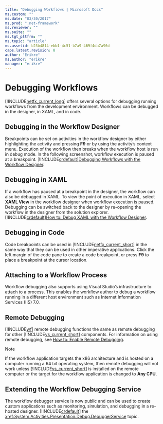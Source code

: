 ```yaml
---
title: "Debugging Workflows | Microsoft Docs"
ms.custom: ""
ms.date: "03/30/2017"
ms.prod: ".net-framework"
ms.reviewer: ""
ms.suite: ""
ms.tgt_pltfrm: ""
ms.topic: "article"
ms.assetid: b23b4814-ebb1-4c51-b7a9-469f4da7a96d
caps.latest.revision: 8
author: "Erikre"
ms.author: "erikre"
manager: "erikre"
---
```

# Debugging Workflows
[!INCLUDE[netfx_current_long](../../../includes/netfx-current-long-md.md)] offers several options for debugging running workflows from the development environment. Workflows can be debugged in the designer, in XAML, and in code.  
  
## Debugging in the Workflow Designer  
 Breakpoints can be set on activities in the workflow designer by either highlighting the activity and pressing **F9** or by using the activity’s context menu. Execution of the workflow then breaks when the workflow host is run in debug mode. In the following screenshot, workflow execution is paused at a breakpoint. [!INCLUDE[crdefault](../../../includes/crdefault-md.md)][Debugging Workflows with the Workflow Designer](http://msdn.microsoft.com/library/d71308cf-d464-4536-8711-0d0a8eadb255).  
  
## Debugging in XAML  
 If a workflow has paused at a breakpoint in the designer, the workflow can also be debugged in XAML. To view the point of execution in XAML, select **XAML View** in the workflow designer when workflow execution is paused. Debugging can be switched back to the designer by re-opening the workflow in the designer from the solution explorer. [!INCLUDE[crdefault](../../../includes/crdefault-md.md)][How to: Debug XAML with the Workflow Designer](http://msdn.microsoft.com/library/d9305dbc-af62-4bdd-b03f-c54e3fe9ecc7).  
  
## Debugging in Code  
 Code breakpoints can be used in [!INCLUDE[netfx_current_short](../../../includes/netfx-current-short-md.md)] in the same way that they can be used in other imperative applications. Click the left margin of the code pane to create a code breakpoint, or press **F9** to place a breakpoint at the cursor location.  
  
## Attaching to a Workflow Process  
 Workflow debugging also supports using Visual Studio’s infrastructure to attach to a process. This enables the workflow author to debug a workflow running in a different host environment such as Internet Information Services (IIS) 7.0.  
  
## Remote Debugging  
 [!INCLUDE[wf](../../../includes/wf-md.md)] remote debugging functions the same as remote debugging for other [!INCLUDE[vs_current_short](../../../includes/vs-current-short-md.md)] components. For information on using remote debugging, see [How to: Enable Remote Debugging](http://go.microsoft.com/fwlink/?LinkId=196257).  
  
> [!NOTE]
>  If the workflow application targets the x86 architecture and is hosted on a computer running a 64 bit operating system, then remote debugging will not work unless [!INCLUDE[vs_current_short](../../../includes/vs-current-short-md.md)] is installed on the remote computer or the target for the workflow application is changed to **Any CPU**.  
  
## Extending the Workflow Debugging Service  
 The workflow debugger service is now public and can be used to create custom applications such as monitoring, simulation, and debugging in a re-hosted designer. [!INCLUDE[crdefault](../../../includes/crdefault-md.md)] the <xref:System.Activities.Presentation.Debug.DebuggerService> topic.